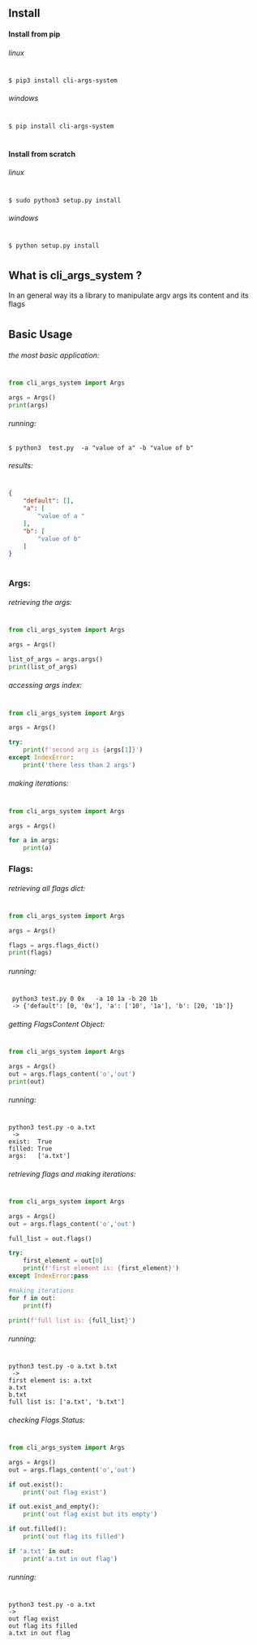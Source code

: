 ## Install
#### Install from pip
###### linux
#
~~~ shel 
$ pip3 install cli-args-system
~~~
###### windows
# 
~~~ shel 
$ pip install cli-args-system
~~~
#
#### Install from scratch
###### linux
#
~~~ shel 
$ sudo python3 setup.py install
~~~
###### windows
# 
~~~ shel 
$ python setup.py install
~~~
#
#


## What is cli_args_system ?
In an general way its a library to manipulate argv args its content and its flags 
#
#


## Basic Usage 
###### the most basic application:
#
~~~~ python
from cli_args_system import Args

args = Args()
print(args)
~~~~
###### running:
~~~~ shel 
$ python3  test.py  -a "value of a" -b "value of b"
~~~~
###### results:
#
~~~ json
{
    "default": [],
    "a": [
        "value of a "
    ],
    "b": [
        "value of b"
    ]
}
~~~
#
#

### Args:
###### retrieving the args: 
#
~~~~python
from cli_args_system import Args

args = Args()

list_of_args = args.args()
print(list_of_args)
~~~~

###### accessing args index:
#
~~~~python
from cli_args_system import Args

args = Args()

try:
    print(f'second arg is {args[1]}')
except IndexError:
    print('there less than 2 args')


~~~~
###### making iterations:
#
~~~~python
from cli_args_system import Args

args = Args()

for a in args:
    print(a)
~~~~


### Flags:

###### retrieving all flags dict:
#
~~~ python
from cli_args_system import Args

args = Args()

flags = args.flags_dict()
print(flags)
~~~
###### running:
#
~~~ shell
 python3 test.py 0 0x   -a 10 1a -b 20 1b 
 -> {'default': [0, '0x'], 'a': ['10', '1a'], 'b': [20, '1b']}
~~~
###### getting FlagsContent Object:
#
~~~ python
from cli_args_system import Args

args = Args()
out = args.flags_content('o','out')
print(out)
~~~
###### running:
#
~~~ shell
python3 test.py -o a.txt
 -> 
exist:  True
filled: True
args:   ['a.txt']
~~~

###### retrieving  flags and making iterations:
#
~~~ python
from cli_args_system import Args

args = Args()
out = args.flags_content('o','out')

full_list = out.flags()

try:
    first_element = out[0]
    print(f'first element is: {first_element}')
except IndexError:pass 

#making iterations
for f in out:
    print(f)

print(f'full list is: {full_list}')
~~~
###### running:
#
~~~ shell
python3 test.py -o a.txt b.txt
 -> 
first element is: a.txt
a.txt
b.txt
full list is: ['a.txt', 'b.txt']
~~~
###### checking Flags Status:
#
~~~ python
from cli_args_system import Args

args = Args()
out = args.flags_content('o','out')

if out.exist():
    print('out flag exist')

if out.exist_and_empty():
    print('out flag exist but its empty')

if out.filled():
    print('out flag its filled')

if 'a.txt' in out:
    print('a.txt in out flag')
~~~
###### running:
#
~~~ shell
python3 test.py -o a.txt
->
out flag exist
out flag its filled
a.txt in out flag
~~~


